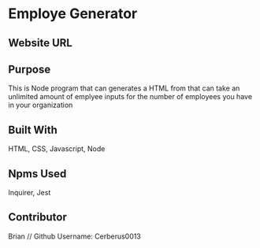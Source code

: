 # Employe Generator


## Website URL




## Purpose
This is Node program that can generates a HTML from that can take an unlimited amount of emplyee inputs for the number of employees you have in your organization

## Built With
HTML,
CSS,
Javascript,
Node

## Npms Used
Inquirer,
Jest



## Contributor

Brian // Github Username: Cerberus0013
